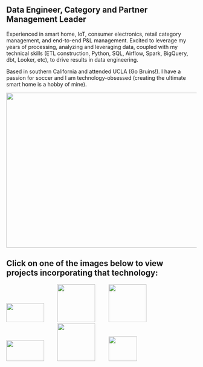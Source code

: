 ## Data Engineer, Category and Partner Management Leader

Experienced in smart home, IoT, consumer electronics, retail category management, and end-to-end P&L management. Excited to leverage my years of processing, analyzing and leveraging data, coupled with my technical skills (ETL construction, Python, SQL, Airflow, Spark, BigQuery, dbt, Looker, etc), to drive results in data engineering.

Based in southern California and attended UCLA (Go Bruins!). I have a passion for soccer and I am technology-obsessed (creating the ultimate smart home is a hobby of mine).

<img src='https://user-images.githubusercontent.com/115185983/220984474-24fdd0ae-488d-4583-9d53-160048ee09bd.png' width='850' height='410'>

## Click on one of the images below to view projects incorporating that technology:

[<img src='https://user-images.githubusercontent.com/115185983/220992132-d4435ff5-2f0b-42fe-90d2-90250c8cd206.png' width='100' height='50'>](https://github.com/rgiosa10/Emissions-by-Country.git) &nbsp; &nbsp; &nbsp; &nbsp; [<img src='https://user-images.githubusercontent.com/115185983/220989310-a7d5ea48-b96a-465b-9fc9-eac45e77591b.png' width='100'>](https://github.com/rgiosa10/dbt-indpnt-proj.git) &nbsp; &nbsp; &nbsp; &nbsp; [<img src='https://user-images.githubusercontent.com/115185983/221030146-96f65234-19f0-4b99-bf55-383d1320ad5b.png' width='100'>](https://github.com/rgiosa10/team-week3.git) &nbsp; &nbsp; &nbsp; &nbsp; [<img src='https://user-images.githubusercontent.com/115185983/220991467-3ef2a6ec-d218-4dc1-bee8-a2bd6c2be52c.png' width='100' height='55'>](https://github.com/rgiosa10/Emissions-by-Country.git) &nbsp; &nbsp; &nbsp; &nbsp; [<img src='https://user-images.githubusercontent.com/115185983/221032109-e10a393c-e41a-488d-ab74-cc33fe1d6895.png' width='100'>](https://github.com/rgiosa10/team-week3.git) &nbsp; &nbsp; &nbsp; &nbsp; [<img src='https://user-images.githubusercontent.com/115185983/221032685-742769d6-e4a3-4622-8c47-58048a5af074.png' width='75' height='65'>](https://github.com/rgiosa10/Emissions-by-Country.git)

